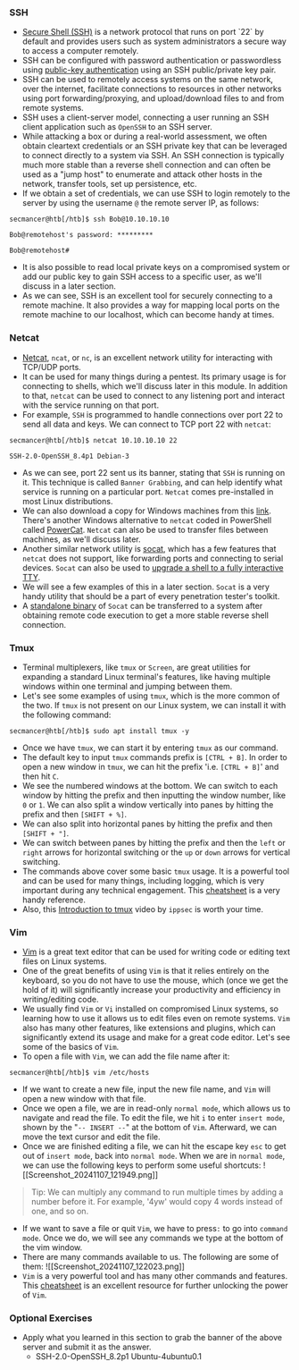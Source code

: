 ### SSH
- [Secure Shell (SSH)](https://en.wikipedia.org/wiki/SSH_(Secure_Shell)) is a network protocol that runs on port `22` by default and provides users such as system administrators a secure way to access a computer remotely. 
- SSH can be configured with password authentication or passwordless using [public-key authentication](https://serverpilot.io/docs/how-to-use-ssh-public-key-authentication/) using an SSH public/private key pair. 
- SSH can be used to remotely access systems on the same network, over the internet, facilitate connections to resources in other networks using port forwarding/proxying, and upload/download files to and from remote systems.
- SSH uses a client-server model, connecting a user running an SSH client application such as `OpenSSH` to an SSH server. 
- While attacking a box or during a real-world assessment, we often obtain cleartext credentials or an SSH private key that can be leveraged to connect directly to a system via SSH. An SSH connection is typically much more stable than a reverse shell connection and can often be used as a "jump host" to enumerate and attack other hosts in the network, transfer tools, set up persistence, etc. 
- If we obtain a set of credentials, we can use SSH to login remotely to the server by using the username `@` the remote server IP, as follows:
```
secmancer@htb[/htb]$ ssh Bob@10.10.10.10

Bob@remotehost's password: *********

Bob@remotehost#
```
- It is also possible to read local private keys on a compromised system or add our public key to gain SSH access to a specific user, as we'll discuss in a later section.
- As we can see, SSH is an excellent tool for securely connecting to a remote machine. It also provides a way for mapping local ports on the remote machine to our localhost, which can become handy at times.


### Netcat
- [Netcat](https://linux.die.net/man/1/nc), `ncat`, or `nc`, is an excellent network utility for interacting with TCP/UDP ports. 
- It can be used for many things during a pentest. Its primary usage is for connecting to shells, which we'll discuss later in this module. In addition to that, `netcat` can be used to connect to any listening port and interact with the service running on that port. 
- For example, `SSH` is programmed to handle connections over port 22 to send all data and keys. We can connect to TCP port 22 with `netcat`:
```
secmancer@htb[/htb]$ netcat 10.10.10.10 22

SSH-2.0-OpenSSH_8.4p1 Debian-3
```
- As we can see, port 22 sent us its banner, stating that `SSH` is running on it. This technique is called `Banner Grabbing`, and can help identify what service is running on a particular port. `Netcat` comes pre-installed in most Linux distributions. 
- We can also download a copy for Windows machines from this [link](https://nmap.org/download.html). There's another Windows alternative to `netcat` coded in PowerShell called [PowerCat](https://github.com/besimorhino/powercat). `Netcat` can also be used to transfer files between machines, as we'll discuss later.
- Another similar network utility is [socat](https://linux.die.net/man/1/socat), which has a few features that `netcat` does not support, like forwarding ports and connecting to serial devices. `Socat` can also be used to [upgrade a shell to a fully interactive TTY](https://blog.ropnop.com/upgrading-simple-shells-to-fully-interactive-ttys/#method-2-using-socat). 
- We will see a few examples of this in a later section. `Socat` is a very handy utility that should be a part of every penetration tester's toolkit.
- A [standalone binary](https://github.com/andrew-d/static-binaries) of `Socat` can be transferred to a system after obtaining remote code execution to get a more stable reverse shell connection.


### Tmux
- Terminal multiplexers, like `tmux` or `Screen`, are great utilities for expanding a standard Linux terminal's features, like having multiple windows within one terminal and jumping between them. 
- Let's see some examples of using `tmux`, which is the more common of the two. If `tmux` is not present on our Linux system, we can install it with the following command:
```
secmancer@htb[/htb]$ sudo apt install tmux -y
```
- Once we have `tmux`, we can start it by entering `tmux` as our command.
- The default key to input `tmux` commands prefix is `[CTRL + B]`. In order to open a new window in `tmux`, we can hit the prefix 'i.e. `[CTRL + B]`' and then hit `C`.
- We see the numbered windows at the bottom. We can switch to each window by hitting the prefix and then inputting the window number, like `0` or `1`. We can also split a window vertically into panes by hitting the prefix and then `[SHIFT + %]`.
- We can also split into horizontal panes by hitting the prefix and then `[SHIFT + "]`.
- We can switch between panes by hitting the prefix and then the `left` or `right` arrows for horizontal switching or the `up` or `down` arrows for vertical switching. 
- The commands above cover some basic `tmux` usage. It is a powerful tool and can be used for many things, including logging, which is very important during any technical engagement. This [cheatsheet](https://tmuxcheatsheet.com) is a very handy reference. 
- Also, this [Introduction to tmux](https://www.youtube.com/watch?v=Lqehvpe_djs) video by `ippsec` is worth your time.


### Vim
- [Vim](https://linuxcommand.org/lc3_man_pages/vim1.html) is a great text editor that can be used for writing code or editing text files on Linux systems. 
- One of the great benefits of using `Vim` is that it relies entirely on the keyboard, so you do not have to use the mouse, which (once we get the hold of it) will significantly increase your productivity and efficiency in writing/editing code. 
- We usually find `Vim` or `Vi` installed on compromised Linux systems, so learning how to use it allows us to edit files even on remote systems. `Vim` also has many other features, like extensions and plugins, which can significantly extend its usage and make for a great code editor. Let's see some of the basics of `Vim`. 
- To open a file with `Vim`, we can add the file name after it:
```
secmancer@htb[/htb]$ vim /etc/hosts
```
- If we want to create a new file, input the new file name, and `Vim` will open a new window with that file. 
- Once we open a file, we are in read-only `normal mode`, which allows us to navigate and read the file. To edit the file, we hit `i` to enter `insert mode`, shown by the "`-- INSERT --`" at the bottom of `Vim`. Afterward, we can move the text cursor and edit the file.
- Once we are finished editing a file, we can hit the escape key `esc` to get out of `insert mode`, back into `normal mode`. When we are in `normal mode`, we can use the following keys to perform some useful shortcuts:
![[Screenshot_20241107_121949.png]]

> Tip: We can multiply any command to run multiple times by adding a number before it. For example, '4yw' would copy 4 words instead of one, and so on.

- If we want to save a file or quit `Vim`, we have to press`:` to go into `command mode`. Once we do, we will see any commands we type at the bottom of the vim window.
- There are many commands available to us. The following are some of them:
![[Screenshot_20241107_122023.png]]
- `Vim` is a very powerful tool and has many other commands and features. This [cheatsheet](https://vimsheet.com) is an excellent resource for further unlocking the power of `Vim`.


### Optional Exercises
- Apply what you learned in this section to grab the banner of the above server and submit it as the answer.
	- SSH-2.0-OpenSSH_8.2p1 Ubuntu-4ubuntu0.1